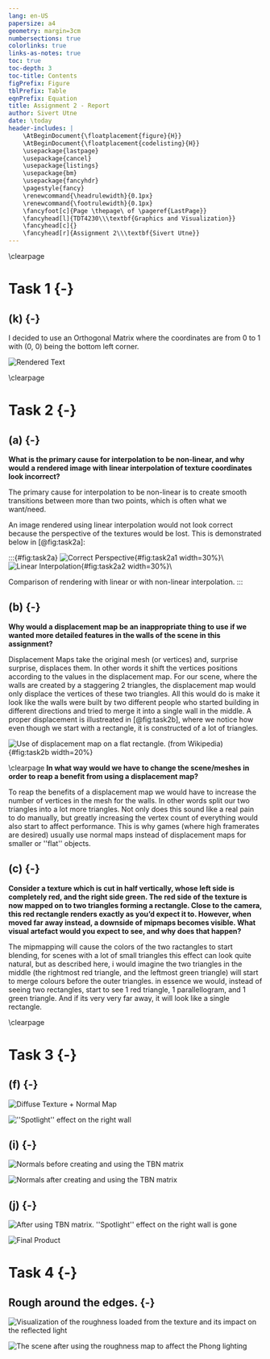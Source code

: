 ```yaml
---
lang: en-US 
papersize: a4 
geometry: margin=3cm 
numbersections: true
colorlinks: true
links-as-notes: true
toc: true
toc-depth: 3
toc-title: Contents
figPrefix: Figure
tblPrefix: Table
eqnPrefix: Equation
title: Assignment 2 - Report
author: Sivert Utne
date: \today
header-includes: |
    \AtBeginDocument{\floatplacement{figure}{H}}
    \AtBeginDocument{\floatplacement{codelisting}{H}}
    \usepackage{lastpage}
    \usepackage{cancel}
    \usepackage{listings}
    \usepackage{bm}
    \usepackage{fancyhdr}
    \pagestyle{fancy}
    \renewcommand{\headrulewidth}{0.1px}
    \renewcommand{\footrulewidth}{0.1px}
    \fancyfoot[c]{Page \thepage\ of \pageref{LastPage}}
    \fancyhead[l]{TDT4230\\\textbf{Graphics and Visualization}}
    \fancyhead[c]{}
    \fancyhead[r]{Assignment 2\\\textbf{Sivert Utne}}
---
```


\clearpage
# Task 1 {-}

## (k) {-}

I decided to use an Orthogonal Matrix where the coordinates are from 0 to 1 with (0, 0) being the bottom left corner.

![Rendered Text](images/text.png)



\clearpage
# Task 2 {-}

## (a) {-}

**What is the primary cause for interpolation to be non-linear, and why would a rendered image with linear interpolation of texture coordinates look incorrect?**

The primary cause for interpolation to be non-linear is to create smooth transitions between more than two points, which is often what we want/need.

An image rendered using linear interpolation would not look correct because the perspective of the textures would be lost. This is demonstrated below in [@fig:task2a]:

:::{#fig:task2a}
![Correct Perspective](images/perspective.png){#fig:task2a1 width=30%}\  
![Linear Interpolation](images/linear.png){#fig:task2a2 width=30%}\

Comparison of rendering with linear or with non-linear interpolation.
:::

## (b) {-}


**Why would a displacement map be an inappropriate thing to use if we wanted more detailed features in the walls of the scene in this assignment?**

Displacement Maps take the original mesh (or vertices) and, surprise surprise, displaces them. In other words it shift the vertices positions according to the values in the displacement map. For our scene, where the walls are created by a staggering 2 triangles, the displacement map would only displace the vertices of these two triangles. All this would do is make it look like the walls were built by two different people who started building in different directions and tried to merge it into a single wall in the middle. A proper displacement is illustreated in [@fig:task2b], where we notice how even though we start with a rectangle, it is constructed of a lot of triangles.

![Use of displacement map on a flat rectangle. (from Wikipedia)](images/2b-displacement.jpg){#fig:task2b width=20%}

\clearpage
**In what way would we have to change the scene/meshes in order to reap a benefit from using a displacement map?**

To reap the benefits of a displacement map we would have to increase the number of vertices in the mesh for the walls. In other words split our two triangles into a lot more triangles. Not only does this sound like a real pain to do manually, but greatly increasing the vertex count of everything would also start to affect performance. This is why games (where high framerates are desired) usually use normal maps instead of displacement maps for smaller or ''flat'' objects.

## (c) {-}

**Consider a texture which is cut in half vertically, whose left side is completely red, and the right side green. The red side of the texture is now mapped on to two triangles forming a rectangle. Close to the camera, this red rectangle renders exactly as you’d expect it to. However, when moved far away instead, a downside of mipmaps becomes visible. What visual artefact would you expect to see, and why does that happen?**

The mipmapping will cause the colors of the two ractangles to start blending, for scenes with a lot of small triangles this effect can look quite natural, but as described here, i would imagine the two triangles in the middle (the rightmost red triangle, and the leftmost green triangle) will start to merge colours before the outer triangles. in essence we would, instead of seeing two rectangles, start to see 1 red triangle, 1 parallellogram, and 1 green triangle. And if its very very far away, it will look like a single rectangle.


\clearpage
# Task 3 {-}

## (f) {-}

![Diffuse Texture + Normal Map](images/3f-back-wall.png)

![''Spotlight'' effect on the right wall](images/3f-spotlight.png)

## (i) {-}

![Normals before creating and using the TBN matrix](images/3i-without-TBN.png)

![Normals after creating and using the TBN matrix](images/3i-with-TBN.png)

## (j) {-}

![After using TBN matrix. ''Spotlight'' effect on the right wall is gone](images/3j-right.png)

![Final Product](images/finished.png)


# Task 4 {-}

## Rough around the edges. {-}

![Visualization of the roughness loaded from the texture and its impact on the reflected light](images/opt-roughness-map.png)

![The scene after using the roughness map to affect the Phong lighting](images/opt-roughness.png)
